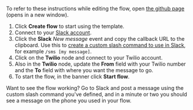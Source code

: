 To refer to these instructions while editing the flow, open [the github page](https://github.com/ot4i/app-connect-templates/blob/main/resources/markdown/Use%20a%20Slack%20slash%20command%20to%20send%20a%20Twilio%20SMS%20message_instructions.md) (opens in a new window).

1. Click **Create flow** to start using the template.
1. Connect to your [Slack account](https://ibm.biz/aasslack).
1. Click the **Slack** _New message_ event and copy the callback URL to the clipboard. Use this to [create a custom slash command to use in Slack](https://www.ibm.com/docs/en/app-connect/saas?topic=apps-slack#index__consider-general), for example ```/sms [my message]```.
1. Click on the **Twilio** node and connect to your Twilio account.
1. Also in the **Twilio** node, update the **From** field with your Twilio number and the **To** field with where you want the message to go.
1. To start the flow, in the banner click **Start flow**.

Want to see the flow working? Go to Slack and post a message using the custom slash command you've defined, and in a minute or two you should see a message on the phone you used in your flow.
